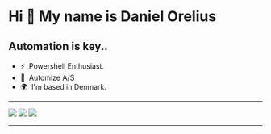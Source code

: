 Hi 👋 My name is Daniel Orelius
======================================================================================================================================

Automation is key.. 
---------------------

* ⚡  Powershell Enthusiast.
* 🏢  Automize A/S
* 🌍  I'm based in Denmark.

---------------------
![](http://github-profile-summary-cards.vercel.app/api/cards/profile-details?username=daoradmin&theme=github_dark)
![](http://github-profile-summary-cards.vercel.app/api/cards/stats?username=daoradmin&theme=github_dark)
![](http://github-profile-summary-cards.vercel.app/api/cards/productive-time?username=daoradmin&theme=github_dark&utcOffset=8)

---------------------
